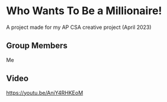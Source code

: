 # Who Wants To Be a Millionaire!

A project made for my AP CSA creative project (April 2023)

## Group Members

Me

## Video
https://youtu.be/AniY4RHKEoM